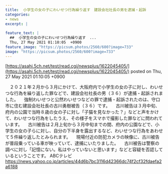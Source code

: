 ```yaml
---
title:  小学生の女の子にわいせつ行為繰り返す　建設会社社長の男を逮捕・起訴 
categories:
- news
excerpt: |
  
feature_text: |
  ##  小学生の女の子にわいせつ行為繰り返す　...
  Thu, 27 May 2021 01:10:05  +0900
feature_image: "https://picsum.photos/2560/600?image=733"
image: "https://picsum.photos/2560/600?image=733"
---
```


[https://asahi.5ch.net/test/read.cgi/newsplus/1622045405/](https://asahi.5ch.net/test/read.cgi/newsplus/1622045405/)
posted on Thu, 27 May 2021 01:10:05  +0900

<!--more-->

　２０２１年２月から３月にかけて、大阪府内で小学生の女の子に対し、わいせつな行為を繰り返した罪などで、建設会社社長の男（３６）が逮捕・起訴されました。 　強制わいせつと公然わいせつなどの罪で逮捕・起訴されたのは、守口市に住む建設会社社長の古川勇樹被告（３６）です。 　古川被告は３月中旬、府内の公園で当時８歳の女の子に対し「子猫を見なかった？」などと声をかけて、わいせつな行為をしたうえ、その様子をスマホで撮影した罪などに問われています。 　古川被告は２月上旬から３月中旬までの間、府内の公園などで、小学生の女の子らに対し、自分の下半身を露出するなど、わいせつな行為をあわせて５件繰り返したとみられます。 　現場付近の防犯カメラの映像に、古川被告が普段乗っている車が映っていて、逮捕にいたりました。 　古川被告は警察の調べに対し「記憶にない。私はやっていないと思います」などと容疑を否認しているということです。 ABCテレビ https://news.yahoo.co.jp/articles/44d6b7bc3116d42366dc74f2cf32fdaefa2a6188
